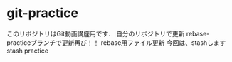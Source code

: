 # git-practice
このリポジトリはGit動画講座用です．
自分のリポジトリで更新
rebase-practiceブランチで更新再び！！
rebase用ファイル更新
今回は、stashします
stash practice
